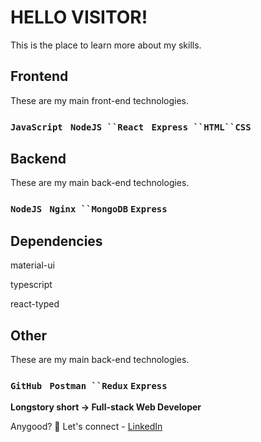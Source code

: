 # HELLO VISITOR!

This is the place to learn more about my skills.

## Frontend

These are my main front-end technologies.

### `JavaScript ` `NodeJS ``React ` `Express ``HTML``CSS`

## Backend

These are my main back-end technologies.

### `NodeJS ` `Nginx ``MongoDB` `Express `

## Dependencies
material-ui
	
typescript

react-typed

## Other

These are my main back-end technologies.

### `GitHub ` `Postman ``Redux` `Express `

**Longstory short  ->  Full-stack Web Developer**

Anygood? 🥳 Let's connect - [LinkedIn ](https://www.linkedin.com/in/moshfiqur-rahman-rafin-31b223161/)  